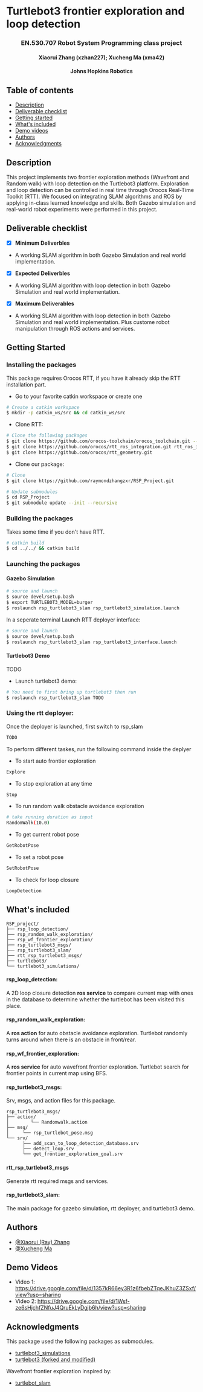 # Turtlebot3 frontier exploration and loop detection
<h3 align="center">EN.530.707 Robot System Programming class project</h3>
<h4 align="center">Xiaorui Zhang (xzhan227); Xucheng Ma (xma42)</h4>
<h4 align="center">Johns Hopkins Robotics</h4>

## Table of contents
- [Description](#description)
- [Deliverable checklist](#deliverable-checklist)
- [Getting started](#getting-started)
- [What's included](#whats-included)
- [Demo videos](#demo-videos)
- [Authors](#authors)
- [Acknowledgments](#acknowledgments)


## Description

This project implements two frontier exploration methods (Wavefront and Random walk) with loop detection on the Turtlebot3 platform.  Exploration and loop detection can be controlled in real time through Orocos Real-Time Toolkit (RTT). We focused on integrating SLAM algorithms and ROS by applying in-class learned knowledge and skills. Both Gazebo simulation and real-world robot experiments were performed in this project.

## Deliverable checklist
- [x] **Minimum Deliverbles**
- A working SLAM algorithm in both Gazebo Simulation and real world implementation.
- [x] **Expected Deliverbles**
- A working SLAM algorithm with loop detection in both Gazebo Simulation and real world implementation.
- [x] **Maximum Deliverables**
- A working SLAM algorithm with loop detection in both Gazebo Simulation and real world implementation. Plus custome robot manipulation through ROS actions and services. 
## Getting Started

### Installing the packages
This package requires Orocos RTT, if you have it already skip the RTT installation part. 
* Go to your favorite catkin workspace or create one
```bash
# Create a catkin workspace
$ mkdir -p catkin_ws/src && cd catkin_ws/src
```
* Clone RTT:
```bash
# Clone the following packages
$ git clone https://github.com/orocos-toolchain/orocos_toolchain.git --recursive
$ git clone https://github.com/orocos/rtt_ros_integration.git rtt_ros_integration
$ git clone https://github.com/orocos/rtt_geometry.git
```
* Clone our package:
```bash
# Clone
$ git clone https://github.com/raymondzhangzxr/RSP_Project.git

# Update submodules
$ cd RSP_Project
$ git submodule update --init --recursive
```

### Building the packages
Takes some time if you don't have RTT.
```bash
# catkin build
$ cd ../../ && catkin build 
```
### Launching the packages
#### Gazebo Simulation
```bash
# source and launch
$ source devel/setup.bash 
$ export TURTLEBOT3_MODEL=burger
$ roslaunch rsp_turtlebot3_slam rsp_turtlebot3_simulation.launch 
```
In a seperate terminal Launch RTT deployer interface:
```bash
# source and launch
$ source devel/setup.bash 
$ roslaunch rsp_turtlebot3_slam rsp_turtlebot3_interface.launch
```
#### Turtlebot3 Demo
TODO
* Launch turtlebot3 demo:
```bash
# You need to first bring up turtlebot3 then run  
$ roslaunch rsp_turtlebot3_slam TODO
``` 


### Using the rtt deployer:
Once the deployer is launched, first switch to rsp_slam
```bash
TODO
```
To perform different taskes, run the following command inside the deplyer
* To start auto frontier exploration
```bash
Explore
```
* To stop exploration at any time 
```bash
Stop
```
* To run random walk obstacle avoidance exploration 
```bash
# take running duration as input 
RandomWalk(10.0)
```
* To get current robot pose 
```bash
GetRobotPose
```
* To set a robot pose 
```bash
SetRobotPose
```

* To check for loop closure
```bash
LoopDetection
```


## What's included
```text
RSP_project/
├── rsp_loop_detection/
├── rsp_random_walk_exploration/
├── rsp_wf_frontier_exploration/
├── rsp_turtlebot3_msgs/
├── rsp_turtlebot3_slam/
├── rtt_rsp_turtlebot3_msgs/
├── turtlebot3/
└── turtlebot3_simulations/
```
#### rsp_loop_detection:
A 2D loop closure detection **ros service** to compare current map with ones in the database to determine whether the turtlebot has been visited this place. 
#### rsp_random_walk_exploration:
A **ros action** for auto obstacle avoidance exploration. Turtlebot randomly turns around when there is an obstacle in front/rear. 
#### rsp_wf_frontier_exploration:
A **ros service** for auto wavefront frontier exploration. Turtlebot search for frontier points in current map using BFS.  
#### rsp_turtlebot3_msgs:
Srv, msgs, and action files for this package.
```text
rsp_turtlebot3_msgs/
├── action/
│        └── Randomwalk.action
├── msg/
│     └── rsp_turtlebot_pose.msg      
└── srv/  
      ├── add_scan_to_loop_detection_database.srv
      ├── detect_loop.srv
      └── get_frontier_exploration_goal.srv     
```
#### rtt_rsp_turtlebot3_msgs
Generate rtt required msgs and services. 
#### rsp_turtlebot3_slam:
The main package for gazebo simulation, rtt deployer, and turtlebot3 demo. 

## Authors
* [@Xiaorui (Ray) Zhang](https://github.com/raymondzhangzxr)
* [@Xucheng Ma](https://github.com/mxchenggggg)

## Demo Videos
* Video 1:
https://drive.google.com/file/d/1357kR66ey3R1z6fbebZTqeJKhuZ3ZSxf/view?usp=sharing
* Video 2:
https://drive.google.com/file/d/1Wsf-ze6sHjchfZNfuJ4QruEkLyDgjb6h/view?usp=sharing


## Acknowledgments

This package used the following packages as submodules. 
* [turtlebot3_simulations](https://github.com/ROBOTIS-GIT/turtlebot3_simulations)
* [turtlebot3 (forked and modified)](https://github.com/mxchenggggg/turtlebot3)

Wavefront frontier exploration inspired by:  
* [turtlebot_slam](https://github.com/tpepels/turtlebot_slam)
